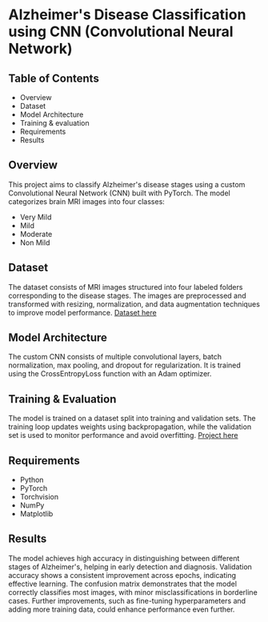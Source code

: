 # **Alzheimer's Disease Classification using CNN (Convolutional Neural Network)**

## **Table of Contents**
- Overview
- Dataset
- Model Architecture
- Training & evaluation
- Requirements
- Results
  
## **Overview**
This project aims to classify Alzheimer's disease stages using a custom Convolutional Neural Network (CNN) built with PyTorch. 
The model categorizes brain MRI images into four classes:
- Very Mild
- Mild
- Moderate
- Non Mild

## **Dataset**
The dataset consists of MRI images structured into four labeled folders corresponding to the disease stages. 
The images are preprocessed and transformed with resizing, normalization, and data augmentation techniques to improve model performance.
[Dataset here](https://github.com/MbungaiMichael/Alzheimer-s-Classification-using-CNN/tree/main/dataset)

## **Model Architecture**
The custom CNN consists of multiple convolutional layers, batch normalization, max pooling, and dropout for regularization. 
It is trained using the CrossEntropyLoss function with an Adam optimizer.

## **Training & Evaluation**
The model is trained on a dataset split into training and validation sets. 
The training loop updates weights using backpropagation, while the validation set is used to monitor performance and avoid overfitting.
[Project here](https://github.com/MbungaiMichael/Alzheimer-s-Classification-using-CNN/blob/main/Alzheimer_classification.ipynb)
## **Requirements**
- Python
- PyTorch
- Torchvision
- NumPy
- Matplotlib

## **Results**
The model achieves high accuracy in distinguishing between different stages of Alzheimer's, helping in early detection and diagnosis.
Validation accuracy shows a consistent improvement across epochs, indicating effective learning. 
The confusion matrix demonstrates that the model correctly classifies most images, with minor misclassifications in borderline cases. 
Further improvements, such as fine-tuning hyperparameters and adding more training data, could enhance performance even further.



